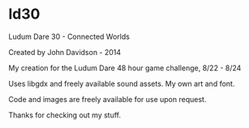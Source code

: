 ld30
====

Ludum Dare 30 - Connected Worlds

Created by John Davidson - 2014

My creation for the Ludum Dare 48 hour game challenge, 8/22 - 8/24

Uses libgdx and freely available sound assets. My own art and font.

Code and images are freely available for use upon request.

Thanks for checking out my stuff.
